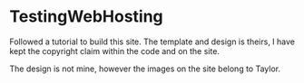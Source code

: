 # TestingWebHosting
Followed a tutorial to build this site. The template and design is theirs, I have kept the copyright claim within the code and on the site. 

The design is not mine, however the images on the site belong to Taylor. 

